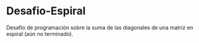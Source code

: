 # Desafio-Espiral

Desafío de programación sobre la suma de las diagonales de una matriz en espiral (aún no terminado).
